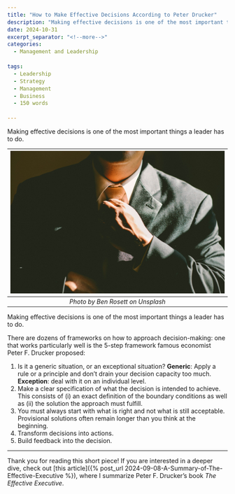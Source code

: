 ```yaml
---
title: "How to Make Effective Decisions According to Peter Drucker"
description: "Making effective decisions is one of the most important things a leader has to do. There are dozens of frameworks on how to approach decision-making: one that works particularly well is the 5-step framework famous economist Peter F. Drucker proposed."
date: 2024-10-31
excerpt_separator: "<!--more-->"
categories:
  - Management and Leadership

tags:
  - Leadership
  - Strategy
  - Management
  - Business
  - 150 words

---
```


Making effective decisions is one of the most important things a leader has to do.

| ![image](/assets/images/ben-rosett-executive-unsplash.jpg) |
|:--:|
| *Photo by Ben Rosett on Unsplash* |

Making effective decisions is one of the most important things a leader has to do.

There are dozens of frameworks on how to approach decision-making: one that works particularly well is the 5-step framework famous economist Peter F. Drucker proposed:

1. Is it a generic situation, or an exceptional situation? **Generic**: Apply a rule or a principle and don’t drain your decision capacity too much. **Exception**: deal with it on an individual level.
2. Make a clear specification of what the decision is intended to achieve. This consists of (i) an exact definition of the boundary conditions as well as (ii) the solution the approach must fulfill.
3. You must always start with what is right and not what is still acceptable. Provisional solutions often remain longer than you think at the beginning.
4. Transform decisions into actions.
5. Build feedback into the decision.

---

Thank you for reading this short piece! If you are interested in a deeper dive, check out [this article]({% post_url 2024-09-08-A-Summary-of-The-Effective-Executive %}), where I summarize Peter F. Drucker’s book *The Effective Executive*.